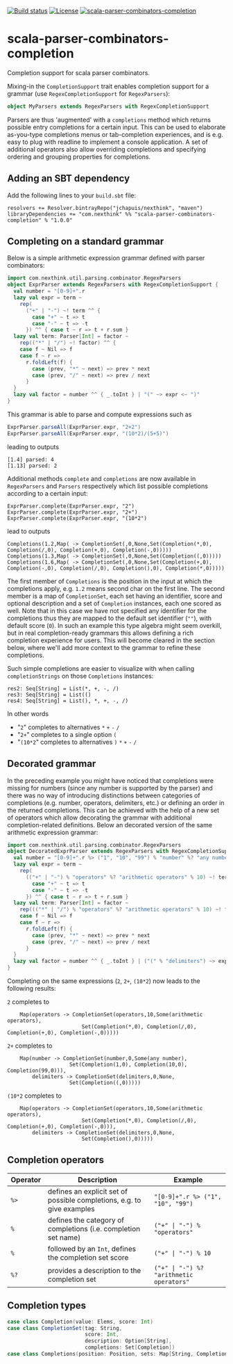 [![Build status](https://api.travis-ci.org/jchapuis/scala-parser-combinators-completion.svg?branch=master)](https://travis-ci.org/jchapuis/scala-parser-combinators-completion)
[![License](https://img.shields.io/:license-MIT-blue.svg)](https://opensource.org/licenses/MIT)
[![scala-parser-combinators-completion](https://api.bintray.com/packages/jchapuis/maven/scala-parser-combinators-completion/images/download.svg) ](https://bintray.com/jchapuis/maven/scala-parser-combinators-completion/_latestVersion)

# scala-parser-combinators-completion
Completion support for scala parser combinators.

Mixing-in the `CompletionSupport` trait enables completion support for a grammar (use `RegexCompletionSupport` for `RegexParsers`):

```scala
object MyParsers extends RegexParsers with RegexCompletionSupport
```

Parsers are thus 'augmented' with a `completions` method which returns possible entry completions for a certain input. This can be used to elaborate as-you-type completions menus or tab-completion experiences, and is e.g. easy to plug with readline to implement a console application. 
A set of additional operators also allow overriding completions and specifying ordering and grouping properties for completions. 

## Adding an SBT dependency

Add the following lines to your `build.sbt` file:
 
 ```
 resolvers += Resolver.bintrayRepo("jchapuis/nexthink", "maven")
 libraryDependencies += "com.nexthink" %% "scala-parser-combinators-completion" % "1.0.0"
 ```

## Completing on a standard grammar
Below is a simple arithmetic expression grammar defined with parser combinators:

```scala
import com.nexthink.util.parsing.combinator.RegexParsers
object ExprParser extends RegexParsers with RegexCompletionSupport {
  val number = "[0-9]+".r
  lazy val expr = term ~
    rep(
      ("+" | "-") ~! term ^^ {
        case "+" ~ t => t
        case "-" ~ t => -t
      }) ^^ { case t ~ r => t + r.sum }
  lazy val term: Parser[Int] = factor ~
    rep(("*" | "/") ~! factor) ^^ {
    case f ~ Nil => f
    case f ~ r =>
      r.foldLeft(f) {
        case (prev, "*" ~ next) => prev * next
        case (prev, "/" ~ next) => prev / next
      }
  }
  lazy val factor = number ^^ { _.toInt } | "(" ~> expr <~ ")"
}
```
This grammar is able to parse and compute expressions such as 

```scala
ExprParser.parseAll(ExprParser.expr, "2+2")
ExprParser.parseAll(ExprParser.expr, "(10*2)/(5+5)")
```

leading to outputs

```
[1.4] parsed: 4
[1.13] parsed: 2
```

Additional methods `complete` and `completions` are now available in `RegexParsers` and `Parsers` respectively which list possible completions according to a certain input:
 
```
ExprParser.complete(ExprParser.expr, "2")
ExprParser.complete(ExprParser.expr, "2+")
ExprParser.complete(ExprParser.expr, "(10*2")
```

lead to outputs
```
Completions(1.2,Map( -> CompletionSet(,0,None,Set(Completion(*,0), Completion(/,0), Completion(+,0), Completion(-,0)))))
Completions(1.3,Map( -> CompletionSet(,0,None,Set(Completion((,0)))))
Completions(1.6,Map( -> CompletionSet(,0,None,Set(Completion(+,0), Completion(-,0), Completion(/,0), Completion(),0), Completion(*,0)))))
```

The first member of `Completions` is the position in the input at which the completions apply, e.g. `1.2` means second char on the first line. The second member is a map of `CompletionSet`, each set having an identifier, score and optional description and a set of `Completion` instances, each one scored as well. Note that in this case we have not specified any identifier for the completions thus they are mapped to the default set identifier (`""`), with default score (`0`). In such an example this type algebra might seem overkill, but in real completion-ready grammars this allows defining a rich completion experience for users. This will become cleared in the section below, where we'll add more context to the grammar to refine these completions. 
   
Such simple completions are easier to visualize with when calling `completionStrings` on those `Completions` instances:

```
res2: Seq[String] = List(*, +, -, /)
res3: Seq[String] = List(()
res4: Seq[String] = List(), *, +, -, /)
```

In other words
 * "`2`" completes to alternatives `*` `+` `-` `/`
 * "`2+`" completes to a single option  `(`
 * "`(10*2`" completes to alternatives `)` `*` `+` `-` `/`

## Decorated grammar

In the preceding example you might have noticed that completions were missing for numbers (since any number is supported by the parser) and there was no way of introducing distinctions between categories of completions (e.g. number, operators, delimiters, etc.) or defining an order in the returned completions.
This can be achieved with the help of a new set of operators which allow decorating the grammar with additional completion-related definitions. Below an decorated version of the same arithmetic expression grammar:

```scala
import com.nexthink.util.parsing.combinator.RegexParsers
object DecoratedExprParser extends RegexParsers with RegexCompletionSupport {
  val number = "[0-9]+".r %> ("1", "10", "99") % "number" %? "any number"
  lazy val expr = term ~
    rep(
      (("+" | "-") % "operators" %? "arithmetic operators" % 10) ~! term ^^ {
        case "+" ~ t => t
        case "-" ~ t => -t
      }) ^^ { case t ~ r => t + r.sum }
  lazy val term: Parser[Int] = factor ~
    rep((("*" | "/") % "operators" %? "arithmetic operators" % 10) ~! factor) ^^ {
    case f ~ Nil => f
    case f ~ r =>
      r.foldLeft(f) {
        case (prev, "*" ~ next) => prev * next
        case (prev, "/" ~ next) => prev / next
      }
  }
  lazy val factor = number ^^ { _.toInt } | ("(" % "delimiters") ~> expr <~ (")" % "delimiters")
}
```

Completing on the same expressions (`2`, `2+`, `(10*2`) now leads to the following results:

`2` completes to 
```Completions(1.2,
    Map(operators -> CompletionSet(operators,10,Some(arithmetic operators),
                        Set(Completion(*,0), Completion(/,0), Completion(+,0), Completion(-,0)))))
```

`2+` completes to 
```Completions(1.3,
    Map(number -> CompletionSet(number,0,Some(any number),
                    Set(Completion(1,0), Completion(10,0), Completion(99,0))), 
        delimiters -> CompletionSet(delimiters,0,None,
                    Set(Completion((,0)))))
```

`(10*2` completes to 
```Completions(1.6,
    Map(operators -> CompletionSet(operators,10,Some(arithmetic operators), 
                        Set(Completion(*,0), Completion(/,0), Completion(+,0), Completion(-,0))), 
        delimiters -> CompletionSet(delimiters,0,None,
                        Set(Completion(),0)))))
```

## Completion operators

|Operator|Description|Example|
|--------|-----------|-------|
|`%>`    |defines an explicit set of possible completions, e.g. to give examples|`"[0-9]+".r %> ("1", "10", "99")`|
|`%`     |defines the category of completions (i.e. completion set name)|<code>("+" &#124; "-") % "operators"</code>|
|`%`     |followed by an `Int`, defines the completion set score|<code>("+" &#124; "-") % 10</code>|
|`%?`    |provides a description to the completion set|<code>("+" &#124; "-") %? "arithmetic operators"</code>|   

## Completion types
```scala
case class Completion(value: Elems, score: Int)
case class CompletionSet(tag: String,
                         score: Int,
                         description: Option[String],
                         completions: Set[Completion])
case class Completions(position: Position, sets: Map[String, CompletionSet])
```
